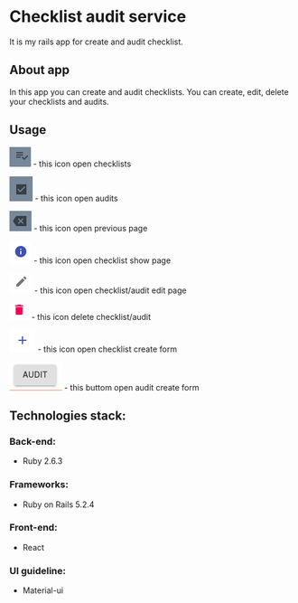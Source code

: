 # Сhecklist audit service
It is my rails app for create and audit checklist.

## About app

In this app you can create and audit checklists.
You can create, edit, delete your checklists and audits.

## Usage

![](/app/assets/images/checklists.png?raw=true "Optional Title") - this icon open checklists

![](/app/assets/images/audits.png?raw=true "Optional Title") - this icon open audits

![](/app/assets/images/back.png?raw=true "Optional Title") - this icon open previous page

![](/app/assets/images/show.png?raw=true "Optional Title") - this icon open checklist show page

![](/app/assets/images/edit.png?raw=true "Optional Title") - this icon open checklist/audit edit page

![](/app/assets/images/delete.png?raw=true "Optional Title") - this icon delete checklist/audit

![](/app/assets/images/checklist.png?raw=true "Optional Title") - this icon open checklist create form

![](/app/assets/images/audit.png?raw=true "Optional Title") - this buttom open audit create form


## Technologies stack:
### Back-end:
- Ruby 2.6.3
### Frameworks:
- Ruby on Rails 5.2.4
### Front-end:
- React
### UI guideline:
- Material-ui
